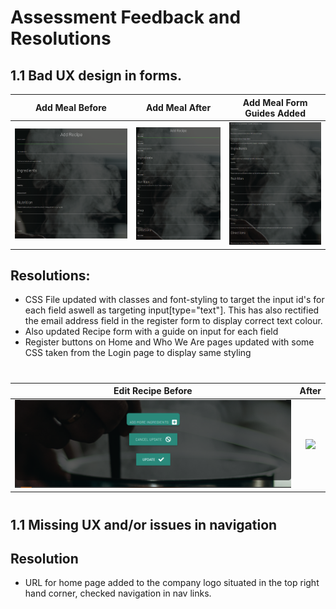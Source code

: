 # Assessment Feedback and Resolutions
## 1.1 Bad UX design in forms.
Add Meal Before  | Add Meal After | Add Meal Form Guides Added |
:---------------: | :---------------: | :---------------: |
![](assessment-images/bad-ux-form.png)  | ![](assessment-images/bad-ux-form-fixed.png) | ![](assessment-images/form-guides.png)

## Resolutions:
* CSS File updated with classes and font-styling to target the input id's for each field aswell as targeting input[type="text"]. This has also rectified the email address field in the register form to display correct text colour.
* Also updated Recipe form with a guide on input for each field
* Register buttons on Home and Who We Are pages updated with some CSS taken from the Login page to display same styling
#
Edit Recipe Before  | After
:---------------: | :---------------:
![](assessment-images/button-style-before.png)  | ![](assessment-images/.png) |
#
## 1.1	Missing UX and/or issues in navigation
## Resolution
* URL for home page added to the company logo situated in the top right hand corner, checked navigation in nav links.

